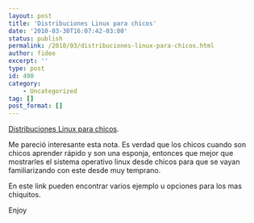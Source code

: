 ```yaml
---
layout: post
title: 'Distribuciones Linux para chicos'
date: '2010-03-30T16:07:42-03:00'
status: publish
permalink: /2010/03/distribuciones-linux-para-chicos.html
author: fideo
excerpt: ''
type: post
id: 490
category:
    - Uncategorized
tag: []
post_format: []
---
```

[Distribuciones Linux para chicos](http://usemoslinux.blogspot.com/2010/03/distribuciones-linux-para-chicos.html).

Me pareció interesante esta nota. Es verdad que los chicos cuando son chicos aprender rápido y son una esponja, entonces que mejor que mostrarles el sistema operativo linux desde chicos para que se vayan familiarizando con este desde muy temprano.

En este link pueden encontrar varios ejemplo u opciones para los mas chiquitos.

Enjoy
